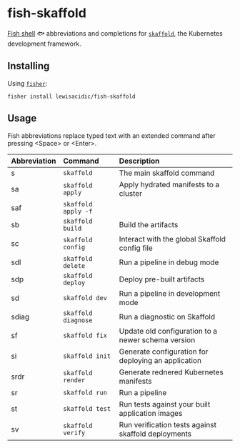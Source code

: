 # fish-skaffold

[Fish shell](https://fishshell.com/) :fish: abbreviations and completions for [`skaffold`](https://skaffold.dev/), the Kubernetes development framework.

## Installing

Using [`fisher`](https://github.com/jorgebucaran/fisher):

```fish
fisher install lewisacidic/fish-skaffold
```

## Usage

Fish abbreviations replace typed text with an extended command after pressing \<Space> or \<Enter>.

Abbreviation | Command | Description
:------------|:--------|:-----------
s | `skaffold` | The main skaffold command
sa | `skaffold apply` | Apply hydrated manifests to a cluster
saf | `skaffold apply -f` | 
sb | `skaffold build` | Build the artifacts
sc | `skaffold config` | Interact with the global Skaffold config file
sdl | `skaffold delete` | Run a pipeline in debug mode
sdp | `skaffold deploy` | Deploy pre-built artifacts
sd | `skaffold dev` | Run a pipeline in development mode
sdiag | `skaffold diagnose` | Run a diagnostic on Skaffold
sf | `skaffold fix` |  Update old configuration to a newer schema version
si | `skaffold init` | Generate configuration for deploying an application
srdr | `skaffold render` | Generate rednered Kubernetes manifests
sr | `skaffold run` | Run a pipeline
st | `skaffold test` | Run tests against your built application images
sv | `skaffold verify` | Run verification tests against skaffold deployments
